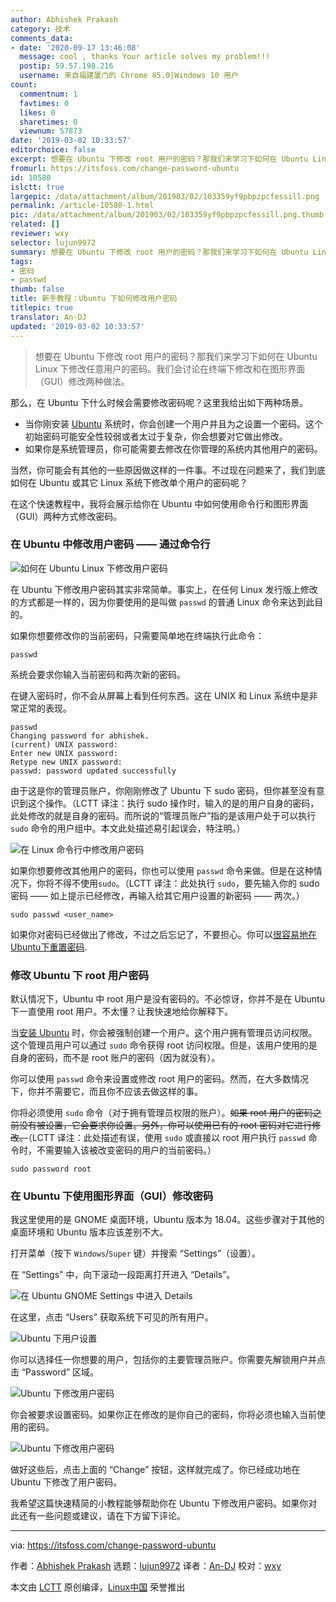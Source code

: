```yaml
---
author: Abhishek Prakash
category: 技术
comments_data:
- date: '2020-09-17 13:46:08'
  message: cool , thanks Your article solves my problem!!!
  postip: 59.57.198.216
  username: 来自福建厦门的 Chrome 85.0|Windows 10 用户
count:
  commentnum: 1
  favtimes: 0
  likes: 0
  sharetimes: 0
  viewnum: 57873
date: '2019-03-02 10:33:57'
editorchoice: false
excerpt: 想要在 Ubuntu 下修改 root 用户的密码？那我们来学习下如何在 Ubuntu Linux 下修改任意用户的密码。我们会讨论在终端下修改和在图形界面（GUI）修改两种做法。
fromurl: https://itsfoss.com/change-password-ubuntu
id: 10580
islctt: true
largepic: /data/attachment/album/201903/02/103359yf9pbpzpcfessill.png
permalink: /article-10580-1.html
pic: /data/attachment/album/201903/02/103359yf9pbpzpcfessill.png.thumb.jpg
related: []
reviewer: wxy
selector: lujun9972
summary: 想要在 Ubuntu 下修改 root 用户的密码？那我们来学习下如何在 Ubuntu Linux 下修改任意用户的密码。我们会讨论在终端下修改和在图形界面（GUI）修改两种做法。
tags:
- 密码
- passwd
thumb: false
title: 新手教程：Ubuntu 下如何修改用户密码
titlepic: true
translator: An-DJ
updated: '2019-03-02 10:33:57'
---
```



> 
> 想要在 Ubuntu 下修改 root 用户的密码？那我们来学习下如何在 Ubuntu Linux 下修改任意用户的密码。我们会讨论在终端下修改和在图形界面（GUI）修改两种做法。
> 
> 
> 


那么，在 Ubuntu 下什么时候会需要修改密码呢？这里我给出如下两种场景。


* 当你刚安装 [Ubuntu](https://www.ubuntu.com/) 系统时，你会创建一个用户并且为之设置一个密码。这个初始密码可能安全性较弱或者太过于复杂，你会想要对它做出修改。
* 如果你是系统管理员，你可能需要去修改在你管理的系统内其他用户的密码。


当然，你可能会有其他的一些原因做这样的一件事。不过现在问题来了，我们到底如何在 Ubuntu 或其它 Linux 系统下修改单个用户的密码呢？


在这个快速教程中，我将会展示给你在 Ubuntu 中如何使用命令行和图形界面（GUI）两种方式修改密码。


### 在 Ubuntu 中修改用户密码 —— 通过命令行


![如何在 Ubuntu Linux 下修改用户密码](/data/attachment/album/201903/02/103359yf9pbpzpcfessill.png)


在 Ubuntu 下修改用户密码其实非常简单。事实上，在任何 Linux 发行版上修改的方式都是一样的，因为你要使用的是叫做 `passwd` 的普通 Linux 命令来达到此目的。


如果你想要修改你的当前密码，只需要简单地在终端执行此命令：



```
passwd
```

系统会要求你输入当前密码和两次新的密码。


在键入密码时，你不会从屏幕上看到任何东西。这在 UNIX 和 Linux 系统中是非常正常的表现。



```
passwd
Changing password for abhishek.
(current) UNIX password:
Enter new UNIX password:
Retype new UNIX password:
passwd: password updated successfully
```

由于这是你的管理员账户，你刚刚修改了 Ubuntu 下 sudo 密码，但你甚至没有意识到这个操作。（LCTT 译注：执行 sudo 操作时，输入的是的用户自身的密码，此处修改的就是自身的密码。而所说的“管理员账户”指的是该用户处于可以执行 `sudo` 命令的用户组中。本文此处描述易引起误会，特注明。）


![在 Linux 命令行中修改用户密码](/data/attachment/album/201903/02/103401wsy3yni6oynnfyfc.jpg)


如果你想要修改其他用户的密码，你也可以使用 `passwd` 命令来做。但是在这种情况下，你将不得不使用`sudo`。（LCTT 译注：此处执行 `sudo`，要先输入你的 sudo 密码 —— 如上提示已经修改，再输入给其它用户设置的新密码 —— 两次。）



```
sudo passwd <user_name>
```

如果你对密码已经做出了修改，不过之后忘记了，不要担心。你可以[很容易地在Ubuntu下重置密码](https://itsfoss.com/how-to-hack-ubuntu-password/).


### 修改 Ubuntu 下 root 用户密码


默认情况下，Ubuntu 中 root 用户是没有密码的。不必惊讶，你并不是在 Ubuntu 下一直使用 root 用户。不太懂？让我快速地给你解释下。


当[安装 Ubuntu](https://itsfoss.com/install-ubuntu-1404-dual-boot-mode-windows-8-81-uefi/) 时，你会被强制创建一个用户。这个用户拥有管理员访问权限。这个管理员用户可以通过 `sudo` 命令获得 root 访问权限。但是，该用户使用的是自身的密码，而不是 root 账户的密码（因为就没有）。


你可以使用 `passwd` 命令来设置或修改 root 用户的密码。然而，在大多数情况下，你并不需要它，而且你不应该去做这样的事。


你将必须使用 `sudo` 命令（对于拥有管理员权限的账户）。~~如果 root 用户的密码之前没有被设置，它会要求你设置。另外，你可以使用已有的 root 密码对它进行修改。~~（LCTT 译注：此处描述有误，使用 `sudo` 或直接以 root 用户执行 `passwd` 命令时，不需要输入该被改变密码的用户的当前密码。）



```
sudo password root
```

### 在 Ubuntu 下使用图形界面（GUI）修改密码


我这里使用的是 GNOME 桌面环境，Ubuntu 版本为 18.04。这些步骤对于其他的桌面环境和 Ubuntu 版本应该差别不大。


打开菜单（按下 `Windows`/`Super` 键）并搜索 “Settings”（设置）。


在 “Settings” 中，向下滚动一段距离打开进入 “Details”。


![在 Ubuntu GNOME Settings 中进入 Details](/data/attachment/album/201903/02/103403j7776rha78hlccdb.jpg)


在这里，点击 “Users” 获取系统下可见的所有用户。


![Ubuntu 下用户设置](/data/attachment/album/201903/02/103405vlz0lf3yqqr0qlx2.jpg)


你可以选择任一你想要的用户，包括你的主要管理员账户。你需要先解锁用户并点击 “Password” 区域。


![Ubuntu 下修改用户密码](/data/attachment/album/201903/02/103407hualz2tfqavyltfu.jpg)


你会被要求设置密码。如果你正在修改的是你自己的密码，你将必须也输入当前使用的密码。


![Ubuntu 下修改用户密码](/data/attachment/album/201903/02/103408d8s7h87j64jxu858.jpg)


做好这些后，点击上面的 “Change” 按钮，这样就完成了。你已经成功地在 Ubuntu 下修改了用户密码。


我希望这篇快速精简的小教程能够帮助你在 Ubuntu 下修改用户密码。如果你对此还有一些问题或建议，请在下方留下评论。




---


via: <https://itsfoss.com/change-password-ubuntu>


作者：[Abhishek Prakash](https://itsfoss.com/author/abhishek/) 选题：[lujun9972](https://github.com/lujun9972) 译者：[An-DJ](https://github.com/An-DJ) 校对：[wxy](https://github.com/wxy)


本文由 [LCTT](https://github.com/LCTT/TranslateProject) 原创编译，[Linux中国](https://linux.cn/) 荣誉推出